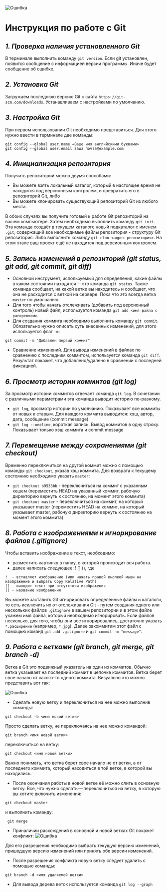 ![Ошибка](git-support-algorithm-development-1.webp)
# **Инструкция по работе с Git**
## *1. Проверка наличия установленного  Git*
В терминале выполнить команду `git version`. Если git установлен, появится сообщение с информацией версии программы. Иначе будет сообщение об ошибке.

## *2. Установка Git*
Загружаем последнюю версию Git с сайта `https://git-scm.com/downloads`. Устанавливаем с настройками по умолчанию.
## *3. Настройка Git*
При первом использовании Git необходимо представиться. Для этого нужно ввести в терминале две команды:
```
git config --global user.name «Ваше имя английскими буквами»
git config --global user.email ваша почта@example.com
```
## *4. Инициализация репозитория*
Получить репозиторий можно двумя способами: 
* Вы можете взять локальный каталог, который в настоящее время не находится под версионным контролем, и превратить его в репозиторий Git, либо
* Вы можете клонировать существующий репозиторий Git из любого места.

В обоих случаях вы получите готовый к работе Git репозиторий на вашем компьютере. Затем необходимо выполнить команду `git init`. Эта команда создаёт в текущем каталоге новый подкаталог с именем `.git`, содержащий все необходимые файлы репозитория - структуру Git репозитория. Либо выполнить команду `git clon <адрес репозитория>`. На этом этапе ваш проект ещё не находится под версионным контролем.
## *5. Запись изменений в репозиторий (git status, git add, git commit, git diff)*
* Основной инструмент, используемый для определения, какие файлы в каком состоянии находятся — это команда `git status`.  Также команда сообщает, на какой ветке вы находитесь и сообщает, что она не расходится с веткой на сервере. Пока что это всегда ветка `master` по умолчанию.
* Для того чтобы начать отслеживать (добавить под версионный контроль) новый файл, используется команда `git add <имя файла с расшрением>`.
* Для создания коммита необходимо выполнить команду `git commit`. Обязательно нужно описать суть внесенных изменений, для этого используется флаг `-m`:
```
git commit -m "Добавлен первый коммит"
```
* Сравнение изменений. Для вывода изменений в файлах по сравнению с последним коммитом, используется команда `git diff`. Результат покажет, что добавлено/удалено в сравнении с последней фиксацией.
## *6. Просмотр истории коммитов (git log)*
За просмотр истории коммитов отвечает команда `git log`. В сочетании с различными параметрами эта команда выводит историю по-разному. 

* `git log`, просмотр истории по умолчанию. Показывает все коммиты от новых к старым. Для каждого коммита выводится: хэш, автор, дата, сообщение (commit message).
* `git log --oneline`, короткая запись. Вывод коммитов в одну строку. Показывает только хэш коммита и commit message
## *7. Перемещение между сохранениями (git checkout)*
Временно переключиться на другой коммит можно с помощью команды `git checkout`, указав хэш коммита. Для возврата к текущему состоянию необходимо указать `master`:
* `git checkout b9533bb` - переключиться на коммит с указанным хешем (переместить HEAD на указанный коммит, рабочую директорию вернуть к состоянию, на момент этого коммита)
* `git checkout master` - переключиться на коммит, на который указывает master (переместить HEAD на коммит, на который указывает master, рабочую директорию вернуть к состоянию на момент этого коммита)
## *8. Работа с изображениями и игнорирование файлов (.gitignore)*
Чтобы вставить изображение в текст, необходимо:
* разместить картинку в папку, в которой происходит вся работа.
* далее написать следующее: ! [] (), где
```        
!  - вставляет изображение (или нажать правой кнопкой мыши на изображение и выбрать Copy Relative Path)
[] - выводит текст при отсутствии изображения
() - название изображения
```
Вы можете заставить Git игнорировать определенные файлы и каталоги, то есть исключить их от отслеживания Git - путем создания одного или нескольких файлов `.gitignore` в вашем репозитории и в этом файле укажем имя файла, который необходимо игнорировать. Если файлов несколько, для того, чтобы они все игнорировались, достаточно указать `*.расширение` (например, `*.jpg`). Далее закоммитим этот файл с помощью команд `git add .gitignore` и `git commit -m "message"`.
## *9. Работа с ветками (git branch, git merge, git branch -d)*
Ветка в Git это подвижный указатель на один из коммитов. Обычно ветка указывает на последний коммит в цепочке коммитов. Ветка берет свое начало от какого-то одного коммита. Визуально это можно представить вот так:

![Ошибка](nwcvd8xdzmgtomepd8nvwlkd58g.png)

* Сделать новую ветку и переключиться на нее можно выполнив команды:
```
git checkout –b <имя новой ветки>
```
Просто сделать ветку, не переключаясь на нее можно командой:
```
git branch <имя новой ветки>
```

переключиться на ветку:
```
git checkout <имя новой ветки>
```
Важно понимать, что ветка берет свое начало не от ветки, а от последнего коммита, который находиться в той ветке, в которой вы находились.

* После окончания работы в новой ветке её можно слить в основную ветку.  Все, что нужно сделать — переключиться на ветку, в которую вы хотите включить изменения:
```
git checkout master
```
 и выполнить команду:
 ```
  git merge
  ```
  * Приналичии расхождений в основной и новой ветках Git покажет конфликт:
  ![Ошибка](Конфликт.jpg)
  
  Для его разрешения необходимо выбрать текущую версию изменений, пришедшую версию изменений или принять обе версии изменений.
  
  * После разрешения конфликта новую ветку следует удалить с помощью команды:
  ```
git branch -d <имя удаляемой ветки>
  ```
  
  * Для вывода дерева веток используется команда `git log --graph`
  